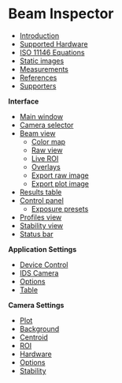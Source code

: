 # Beam Inspector

- [Introduction](./intro.md)
- [Supported Hardware](./hardware.md)
- [ISO 11146 Equations](./iso.md)
- [Static images](./static_img.md)
- [Measurements](./measure.md)
- [References](./refs.md)
- [Supporters](./support.md)

**Interface**

- [Main window](./main_window.md)
- [Camera selector](./cam_selector.md)
- [Beam view](./plot.md)
    - [Color map](./color_map.md)
    - [Raw view](./raw_view.md)
    - [Live ROI](./roi_live.md)
    - [Overlays](./overlays.md)
    - [Export raw image](./export_raw.md)
    - [Export plot image](./export_plot.md)
- [Results table](./results_table.md)
- [Control panel](./cam_control.md)
    - [Exposure presets](./exp_presets.md)
- [Profiles view](./profiles_view.md)
- [Stability view](./stability_view.md)
- [Status bar](./status_bar.md)

**Application Settings**

- [Device Control](./app_settings_hard.md)
- [IDS Camera](./app_settings_ids.md)
- [Options](./app_settings_opts.md)
- [Table](./app_settings_table.md)

**Camera Settings**

- [Plot](./cam_settings_plot.md)
- [Background](./cam_settings_bgnd.md)
- [Centroid](./cam_settings_centr.md)
- [ROI](./cam_settings_roi.md)
- [Hardware](./cam_settings_hard.md)
- [Options](./cam_settings_opts.md)
- [Stability](./cam_settings_stabil.md)

&nbsp;
